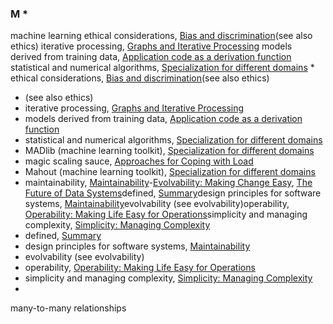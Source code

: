 ### M * 
machine learning ethical considerations, [Bias and discrimination](ch12.html#idm140605754797920)(see also ethics)
iterative processing, [Graphs and Iterative Processing](ch10.html#idm140605757573280)
models derived from training data, [Application code as a derivation function](ch12.html#idm140605755657968)
statistical and numerical algorithms, [Specialization for different domains](ch10.html#idm140605757431664) * ethical considerations, [Bias and discrimination](ch12.html#idm140605754797920)(see also ethics)
* (see also ethics)
* iterative processing, [Graphs and Iterative Processing](ch10.html#idm140605757573280)
* models derived from training data, [Application code as a derivation function](ch12.html#idm140605755657968)
* statistical and numerical algorithms, [Specialization for different domains](ch10.html#idm140605757431664)
* MADlib (machine learning toolkit), [Specialization for different domains](ch10.html#idm140605757427664)
* magic scaling sauce, [Approaches for Coping with Load](ch01.html#idm140605782833584)
* Mahout (machine learning toolkit), [Specialization for different domains](ch10.html#idm140605757429456)
* maintainability, [Maintainability](ch01.html#ix_maintain)-[Evolvability: Making Change Easy](ch01.html#idm140605782750256), [The Future of Data Systems](ch12.html#idm140605756125104)defined, [Summary](ch01.html#idm140605782738272)design principles for software systems, [Maintainability](ch01.html#idm140605782820432)evolvability (see evolvability)operability, [Operability: Making Life Easy for Operations](ch01.html#idm140605782810160)simplicity and managing complexity, [Simplicity: Managing Complexity](ch01.html#idm140605782784640)
* defined, [Summary](ch01.html#idm140605782738272)
* design principles for software systems, [Maintainability](ch01.html#idm140605782820432)
* evolvability (see evolvability)
* operability, [Operability: Making Life Easy for Operations](ch01.html#idm140605782810160)
* simplicity and managing complexity, [Simplicity: Managing Complexity](ch01.html#idm140605782784640)
* 
many-to-many relationships
